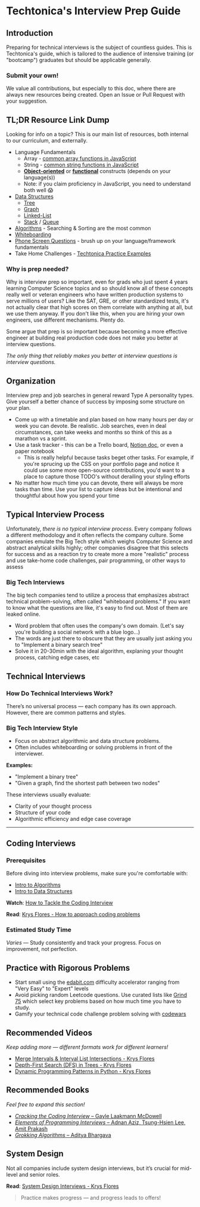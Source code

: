 # Techtonica's Interview Prep Guide

## Introduction

Preparing for technical interviews is the subject of countless guides. This is Techtonica's guide, which is tailored to the audience of intensive training (or "bootcamp") graduates but should be applicable generally.

### Submit your own!

We value all contributions, but especially to this doc, where there are always new resources being created. Open an Issue or Pull Request with your suggestion.

## TL;DR Resource Link Dump

Looking for info on a topic? This is our main list of resources, both internal to our curriculum, and externally.

- Language Fundamentals
  - Array - [common array functions in JavaScript](../../javascript/common-functions-cheatsheet.md#commonly-used-functions-on-array)
  - String - [common string functions in JavaScript](../../javascript/common-functions-cheatsheet.md#common-string-functions)
  - [**Object-oriented**](../../javascript/javascript-7-oop.md) or [**functional**](../../functional-programming/FP.md) constructs (depends on your language(s))
  - Note: if you claim proficiency in JavaScript, you need to understand both well 😱
- [Data Structures](../../data-structures)
  - [Tree](../../data-structures/trees.md)
  - [Graph](https://www.geeksforgeeks.org/graph-data-structure-and-algorithms/)
  - [Linked-List](../../data-structures/linked-lists.md)
  - [Stack](../../data-structures/stacks.md) / [Queue](../../data-structures/queues.md)
- [Algorithms](../../algorithms) - Searching & Sorting are the most common
- [Whiteboarding](whiteboarding.md)
- [Phone Screen Questions](./phone-screen-questions.md) - brush up on your language/framework fundamentals
- Take Home Challenges - [Techtonica Practice Examples](../../projects/take-home-problems)

### Why is prep needed?

Why is interview prep so important, even for grads who just spent 4 years learning Computer Science topics and so should know all of these concepts really well or veteran engineers who have written production systems to serve millions of users? Like the SAT, GRE, or other standardized tests, it's not actually clear that high scores on them correlate with anything at all, but we use them anyway. If you don't like this, when you are hiring your own engineers, use different mechanisms. Plenty do.

Some argue that prep is so important because becoming a more effective engineer at building real production code does not make you better at interview questions.

_The only thing that reliably makes you better at interview questions is interview questions._

## Organization

Interview prep and job searches in general reward Type A personality types. Give yourself a better chance of success by imposing some structure on your plan.

- Come up with a timetable and plan based on how many hours per day or week you can devote. Be realistic. Job searches, even in deal circumstances, can take weeks and months so think of this as a marathon vs a sprint.
- Use a task tracker - this can be a Trello board, [Notion doc](https://www.notion.so), or even a paper notebook
  - This is really helpful because tasks beget other tasks. For example, if you're sprucing up the CSS on your portfolio page and notice it could use some more open-source contributions, you'd want to a place to capture those TODO's without derailing your styling efforts
- No matter how much time you can devote, there will always be more tasks than time. Use your list to capture ideas but be intentional and thoughtful about how you spend your time

## Typical Interview Process

Unfortunately, _there is no typical interview process_. Every company follows a different methodology and it often reflects the company culture. Some companies emulate the Big Tech style which weighs Computer Science and abstract analytical skills highly; other companies disagree that this selects for success and as a reaction try to create more a more "realistic" process and use take-home code challenges, pair programming, or other ways to assess

### Big Tech Interviews

The big tech companies tend to utilize a process that emphasizes abstract technical problem-solving, often called "whiteboard problems." If you want to know what the questions are like, it's easy to find out. Most of them are leaked online.

- Word problem that often uses the company's own domain. (Let's say you're building a social network with a blue logo...)
- The words are just there to obscure that they are usually just asking you to "Implement a binary search tree"
- Solve it in 20-30min with the ideal algorithm, explaning your thought process, catching edge cases, etc

## Technical Interviews

### How Do Technical Interviews Work?

There’s no universal process — each company has its own approach. However, there are common patterns and styles.

### Big Tech Interview Style

- Focus on abstract algorithmic and data structure problems.
- Often includes whiteboarding or solving problems in front of the interviewer.

**Examples:**

- "Implement a binary tree"
- "Given a graph, find the shortest path between two nodes"

These interviews usually evaluate:

- Clarity of your thought process
- Structure of your code
- Algorithmic efficiency and edge case coverage

---

## Coding Interviews

### Prerequisites

Before diving into interview problems, make sure you're comfortable with:

- [Intro to Algorithms](../algorithms/intro-to-algorithms.md)
- [Intro to Data Structures](../data-structures/intro-to-data-structures.md)

**Watch**: [How to Tackle the Coding Interview](https://www.dropbox.com/s/nb34vrf0tb99goi/video1554065253.mp4?dl=0)

**Read**: [Krys Flores - How to approach coding problems](https://krysflores.com/coding-interviews)

### Estimated Study Time

_Varies_ — Study consistently and track your progress. Focus on improvement, not perfection.

## Practice with Rigorous Problems

- Start small using the [edabit.com](https://edabit.com/challenges) difficulty accelerator ranging from "Very Easy" to "Expert" levels
- Avoid picking random Leetcode questions. Use curated lists like [Grind 75](https://www.techinterviewhandbook.org/grind75) which select key problems based on how much time you have to study.
- Gamify your technical code challenge problem solving with [codewars](https://www.codewars.com/)

## Recommended Videos

_Keep adding more — different formats work for different learners!_

- [Merge Intervals & Interval List Intersections - Krys Flores](https://youtu.be/baAxuwdISvc)
- [Depth-First Search (DFS) in Trees - Krys Flores](https://www.youtube.com/watch?v=dG1s-HUdCPU)
- [Dynamic Programming Patterns in Python - Krys Flores](https://www.youtube.com/watch?v=dG1s-HUdCPU)

## Recommended Books

_Feel free to expand this section!_

- [_Cracking the Coding Interview_ – Gayle Laakmann McDowell](https://archive.org/details/cracking-the-coding-interview-6th-edition-189-programming-questions-and-solutions_202312/page/518/mode/2up)
- [_Elements of Programming Interviews_ – Adnan Aziz, Tsung-Hsien Lee, Amit Prakash](https://www.math.uaic.ro/~iuliap/Informatica/Elements%20of%20Programming%20Interviews.pdf)
- [_Grokking Algorithms_ – Aditya Bhargava](https://www.algorithmik.in/grokking-data-structures.pdf)

## System Design

Not all companies include system design interviews, but it’s crucial for mid-level and senior roles.

**Read**: [System Design Interviews - Krys Flores](https://krysflores.com/system-design-interviews)

> Practice makes progress — and progress leads to offers!
